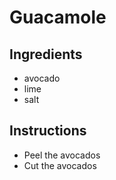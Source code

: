 # Guacamole
## Ingredients
* avocado
* lime
* salt
## Instructions
* Peel the avocados
* Cut the avocados
